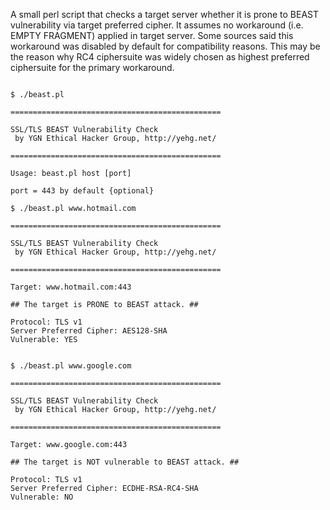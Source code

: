 A small perl script that checks a target server whether it is prone to BEAST vulnerability via target preferred cipher. It assumes no workaround (i.e. EMPTY FRAGMENT) applied in target server. Some sources said this workaround was disabled by default for compatibility reasons. This may be the reason why RC4 ciphersuite was widely chosen as highest preferred ciphersuite for the primary workaround.


```

$ ./beast.pl

===============================================

SSL/TLS BEAST Vulnerability Check
 by YGN Ethical Hacker Group, http://yehg.net/

===============================================

Usage: beast.pl host [port]

port = 443 by default {optional}

```

```
$ ./beast.pl www.hotmail.com

===============================================

SSL/TLS BEAST Vulnerability Check
 by YGN Ethical Hacker Group, http://yehg.net/

===============================================

Target: www.hotmail.com:443

## The target is PRONE to BEAST attack. ##

Protocol: TLS v1
Server Preferred Cipher: AES128-SHA
Vulnerable: YES


```

```
$ ./beast.pl www.google.com

===============================================

SSL/TLS BEAST Vulnerability Check
 by YGN Ethical Hacker Group, http://yehg.net/

===============================================

Target: www.google.com:443

## The target is NOT vulnerable to BEAST attack. ##

Protocol: TLS v1
Server Preferred Cipher: ECDHE-RSA-RC4-SHA
Vulnerable: NO


```